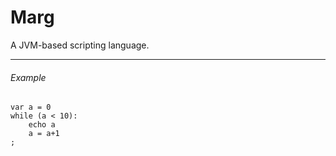 # Marg
A JVM-based scripting language.

  
<!--
******

# Install
```
$ wget http://github.com/193s/marg
$ mkdir ~/.marg/
$ export PATH="$PATH:$HOME/.marg/bin"
```

# Usage
```
$ imr
``` -->

******

  
###### Example
```
var a = 0
while (a < 10):
    echo a
    a = a+1
;
 
```
